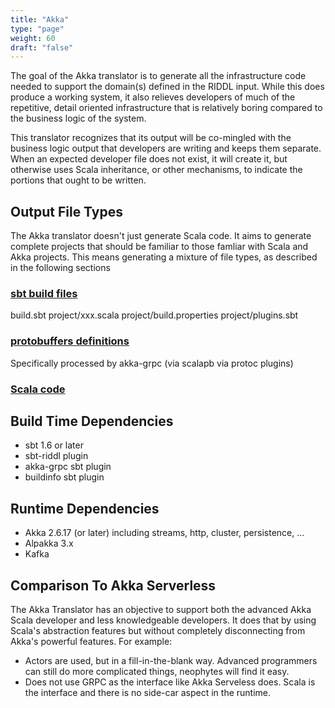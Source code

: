 ```yaml
---
title: "Akka"
type: "page"
weight: 60
draft: "false"
---
```


The goal of the Akka translator is to generate all the infrastructure code 
needed to support the domain(s) defined in the RIDDL input. While this does 
produce a working system, it also relieves developers of much of the 
repetitive, detail oriented infrastructure that is relatively boring 
compared to the business logic of the system. 

This translator recognizes that its output will be co-mingled with the 
business logic output that developers are writing and keeps them separate. 
When an expected developer file does not exist, it will create it, but 
otherwise uses Scala inheritance, or other mechanisms, to indicate the 
portions that ought to be written. 

## Output File Types
The Akka translator doesn't just generate Scala code. It aims to generate 
complete projects that should be familiar to those famliar with Scala and 
Akka projects. This means generating a mixture of file types, as described 
in the following sections
### [sbt build files](https://scala-sbt.org)
build.sbt
project/xxx.scala
project/build.properties
project/plugins.sbt

### [protobuffers definitions](https://developers.google.com/protocol-buffers/docs/proto3)

Specifically processed by akka-grpc (via scalapb via protoc plugins)

### [Scala code](https://scala-lang.org)

## Build Time Dependencies
* sbt 1.6 or later
* sbt-riddl plugin
* akka-grpc sbt plugin
* buildinfo sbt plugin

## Runtime Dependencies
* Akka 2.6.17 (or later) including streams, http, cluster, persistence, ...
* Alpakka 3.x
* Kafka  

## Comparison To Akka Serverless
The Akka Translator has an objective to support both the advanced Akka Scala 
developer and less knowledgeable developers. It does that by using Scala's 
abstraction features but without completely disconnecting from Akka's 
powerful features.  For example:
* Actors are used, but in a fill-in-the-blank way. Advanced programmers can 
  still do more complicated things, neophytes will find it easy.
* Does not use GRPC as the interface like Akka Serveless does. Scala is the 
  interface and there is no side-car aspect in the runtime.

